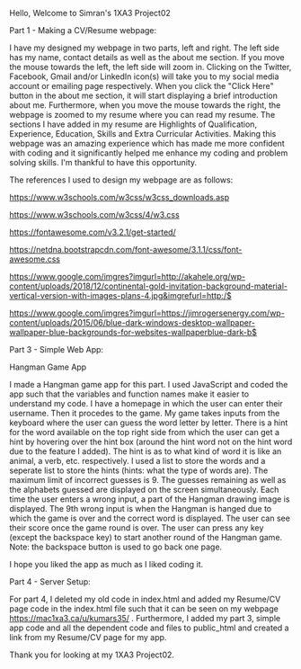 Hello, Welcome to Simran's 1XA3 Project02

Part 1 - Making a CV/Resume webpage:

I have my designed my webpage in two parts, left and right. The left side has my name, contact details as well as the about me section. If you move the mouse towards the left,
the left side will zoom in. Clicking on the Twitter, Facebook, Gmail and/or LinkedIn icon(s) will take you to my social media account or emailing page respectively.
When you click the "Click Here" button in the about me section, it will start displaying a brief introduction about me. Furthermore, when you move
the mouse towards the right, the webpage is zoomed to my resume where you can read my resume. The sections I have added in my resume are Highlights of Qualification,
Experience, Education, Skills and Extra Curricular Activities. Making this webpage was an amazing experience which has made me more confident with coding and it
significantly helped me enhance my coding and problem solving skills. I'm thankful to have this opportunity.

The references I used to design my webpage are as follows:

https://www.w3schools.com/w3css/w3css_downloads.asp

https://www.w3schools.com/w3css/4/w3.css

https://fontawesome.com/v3.2.1/get-started/

https://netdna.bootstrapcdn.com/font-awesome/3.1.1/css/font-awesome.css

https://www.google.com/imgres?imgurl=http://akahele.org/wp-content/uploads/2018/12/continental-gold-invitation-background-material-vertical-version-with-images-plans-4.jpg&imgrefurl=http:/$

https://www.google.com/imgres?imgurl=https://jimrogersenergy.com/wp-content/uploads/2015/06/blue-dark-windows-desktop-wallpaper-wallpaper-blue-backgrounds-for-websites-wallpaperblue-dark-b$

Part 3 - Simple Web App:

Hangman Game App

I made a Hangman game app for this part. I used JavaScript and coded the app such that the variables and function names make it easier to understand my code. 
I have a homepage in which the user can enter their username. Then it procedes to the game. My game takes inputs from the keyboard where the user can guess the word 
letter by letter. There is a hint for the word available on the top right side from which the user can get a hint by hovering over the hint box (around the hint word
not on the hint word due to the feature I added). The hint is as to what kind of word it is like an animal, a verb, etc. respectively. 
I used a list to store the words and a seperate list to store the hints (hints: what the type of words are). The maximum limit of incorrect guesses is 9. The guesses 
remaining as well as the alphabets guessed are displayed on the screen simultaneously. Each time the user enters a wrong input, a part of the Hangman drawing image is displayed. 
The 9th wrong input is when the Hangman is hanged due to which the game is over and the correct word is displayed. The user can see their score once the game round is over. 
The user can press any key (except the backspace key) to start another round of the Hangman game. 
Note: the backspace button is used to go back one page.

I hope you liked the app as much as I liked coding it. 

Part 4 - Server Setup:

For part 4, I deleted my old code in index.html and added my Resume/CV page code in the index.html file such that it can be seen on my webpage https://mac1xa3.ca/u/kumars35/ . 
Furthermore, I added my part 3, simple app code and all the dependent code and files to public_html and created a link from my Resume/CV page for my app.

Thank you for looking at my 1XA3 Project02.

